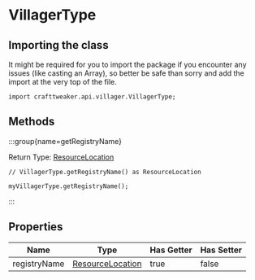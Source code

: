 # VillagerType

## Importing the class

It might be required for you to import the package if you encounter any issues (like casting an Array), so better be safe than sorry and add the import at the very top of the file.
```zenscript
import crafttweaker.api.villager.VillagerType;
```


## Methods

:::group{name=getRegistryName}

Return Type: [ResourceLocation](/vanilla/api/resource/ResourceLocation)

```zenscript
// VillagerType.getRegistryName() as ResourceLocation

myVillagerType.getRegistryName();
```

:::


## Properties

|     Name     |                            Type                            | Has Getter | Has Setter |
|--------------|------------------------------------------------------------|------------|------------|
| registryName | [ResourceLocation](/vanilla/api/resource/ResourceLocation) | true       | false      |

